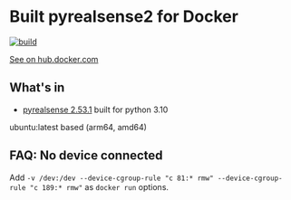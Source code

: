 # Built pyrealsense2 for Docker

[![build](https://github.com/nixone/pyrealsense2/actions/workflows/build.yml/badge.svg)](https://github.com/nixone/pyrealsense2/actions/workflows/build.yml)

[See on hub.docker.com](https://hub.docker.com/r/nixone/pyrealsense2)

## What's in

* [pyrealsense 2.53.1](https://github.com/IntelRealSense/librealsense/tree/master/wrappers/python) built for python 3.10

ubuntu:latest based (arm64, amd64)

## FAQ: No device connected

Add `-v /dev:/dev --device-cgroup-rule "c 81:* rmw" --device-cgroup-rule "c 189:* rmw"` as `docker run` options. 
